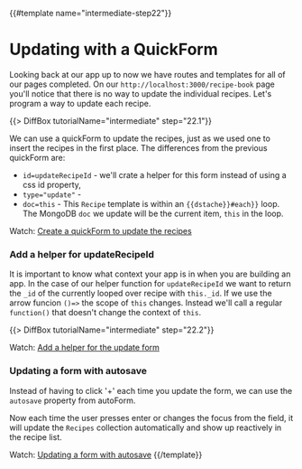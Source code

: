 {{#template name="intermediate-step22"}}

# Updating with a QuickForm

Looking back at our app up to now we have routes and templates for all of our pages completed. On our `http://localhost:3000/recipe-book` page you'll notice that there is no way to update the individual recipes. Let's program a way to update each recipe. 

<!-- Recipe.html -->
{{> DiffBox tutorialName="intermediate" step="22.1"}}

We can use a quickForm to update the recipes, just as we used one to insert the recipes in the first place. The differences from the previous quickForm are:

- `id=updateRecipeId` - we'll crate a helper for this form instead of using a css id property,
- `type="update"` - 
- `doc=this` - This `Recipe` template is within an `{{dstache}}#each}}` loop. The MongoDB `doc` we update will be the current item, `this` in the loop.

Watch: [Create a quickForm to update the recipes](https://youtu.be/BTMrwey7UXQ "Level Up Tutorials: Intermediate Meteor Tutorial #22 - Youtube")

### Add a helper for updateRecipeId

It is important to know what context your app is in when you are building an app. In the case of our helper function for `updateRecipeId` we want to return the `_id` of the currently looped over recipe with `this._id`. If we use the arrow funcion `()=>` the scope of `this` changes. Instead we'll call a regular `function()` that doesn't change the context of `this`.


<!-- recipe.js -->
{{> DiffBox tutorialName="intermediate" step="22.2"}}

Watch: [Add a helper for the update form](https://youtu.be/BTMrwey7UXQ?t=3m15s "Level Up Tutorials: Intermediate Meteor Tutorial #22 - Youtube")


### Updating a form with autosave

Instead of having to click '+' each time you update the form, we can use the `autosave` property from autoForm.

<!-- {{> DiffBox tutorialName="intermediate" step="22.3"}} -->

Now each time the user presses enter or changes the focus from the field, it will update the `Recipes` collection automatically and show up reactively in the recipe list.

Watch: [Updating a form with autosave](https://youtu.be/BTMrwey7UXQ?t=6m27s "Level Up Tutorials: Intermediate Meteor Tutorial #22 - Youtube")
{{/template}}